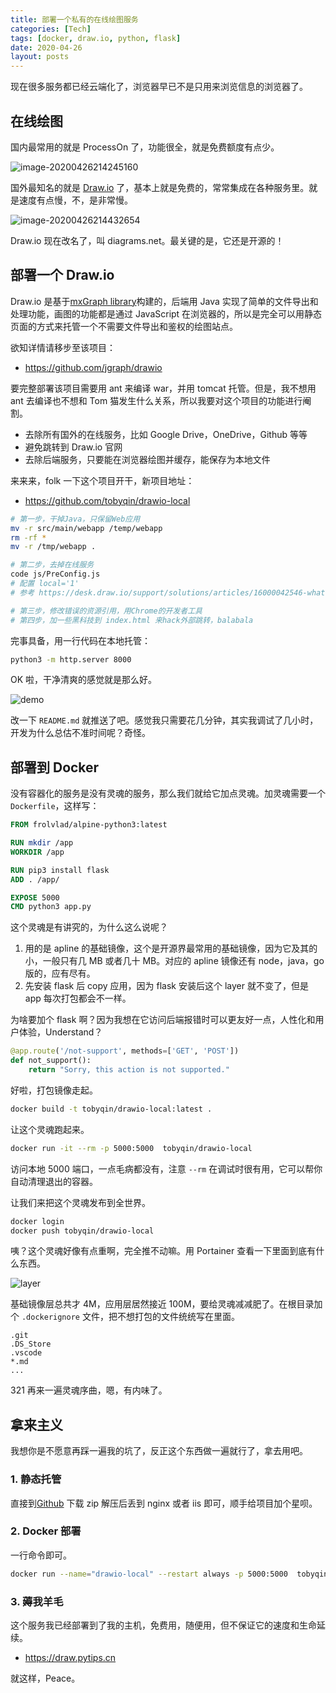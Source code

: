 ```yaml
---
title: 部署一个私有的在线绘图服务
categories: [Tech]
tags: [docker, draw.io, python, flask]
date: 2020-04-26
layout: posts
---
```


现在很多服务都已经云端化了，浏览器早已不是只用来浏览信息的浏览器了。

<!-- more -->

## 在线绘图

国内最常用的就是 ProcessOn 了，功能很全，就是免费额度有点少。

![image-20200426214245160](https://tobyqin.github.io/images/image-20200426214245160.png)

国外最知名的就是 [Draw.io](https://draw.io) 了，基本上就是免费的，常常集成在各种服务里。就是速度有点慢，不，是非常慢。

![image-20200426214432654](https://tobyqin.github.io/images/image-20200426214432654.png)

Draw.io 现在改名了，叫 diagrams.net。最关键的是，它还是开源的！

## 部署一个 Draw.io

Draw.io 是基于[mxGraph library](https://github.com/jgraph/mxgraph)构建的，后端用 Java 实现了简单的文件导出和处理功能，画图的功能都是通过 JavaScript 在浏览器的，所以是完全可以用静态页面的方式来托管一个不需要文件导出和鉴权的绘图站点。

欲知详情请移步至该项目：

- <https://github.com/jgraph/drawio>

要完整部署该项目需要用 ant 来编译 war，并用 tomcat 托管。但是，我不想用 ant 去编译也不想和 Tom 猫发生什么关系，所以我要对这个项目的功能进行阉割。

- 去除所有国外的在线服务，比如 Google Drive，OneDrive，Github 等等
- 避免跳转到 Draw.io 官网
- 去除后端服务，只要能在浏览器绘图并缓存，能保存为本地文件

来来来，folk 一下这个项目开干，新项目地址：

- <https://github.com/tobyqin/drawio-local>

```bash
# 第一步，干掉Java，只保留Web应用
mv -r src/main/webapp /temp/webapp
rm -rf *
mv -r /tmp/webapp .

# 第二步，去掉在线服务
code js/PreConfig.js
# 配置 local='1'
# 参考 https://desk.draw.io/support/solutions/articles/16000042546-what-url-parameters-are-supported-

# 第三步，修改错误的资源引用，用Chrome的开发者工具
# 第四步，加一些黑科技到 index.html 来hack外部跳转，balabala
```

完事具备，用一行代码在本地托管：

```bash
python3 -m http.server 8000
```

OK 啦，干净清爽的感觉就是那么好。

![demo](https://tobyqin.github.io/images/demo.jpg)

改一下 `README.md` 就推送了吧。感觉我只需要花几分钟，其实我调试了几小时，开发为什么总估不准时间呢？奇怪。

## 部署到 Docker

没有容器化的服务是没有灵魂的服务，那么我们就给它加点灵魂。加灵魂需要一个 `Dockerfile`，这样写：

```dockerfile
FROM frolvlad/alpine-python3:latest

RUN mkdir /app
WORKDIR /app

RUN pip3 install flask
ADD . /app/

EXPOSE 5000
CMD python3 app.py
```

这个灵魂是有讲究的，为什么这么说呢？

1. 用的是 apline 的基础镜像，这个是开源界最常用的基础镜像，因为它及其的小，一般只有几 MB 或者几十 MB。对应的 apline 镜像还有 node，java，go 版的，应有尽有。
2. 先安装 flask 后 copy 应用，因为 flask 安装后这个 layer 就不变了，但是 app 每次打包都会不一样。

为啥要加个 flask 啊？因为我想在它访问后端报错时可以更友好一点，人性化和用户体验，Understand？

```python
@app.route('/not-support', methods=['GET', 'POST'])
def not_support():
    return "Sorry, this action is not supported."
```

好啦，打包镜像走起。

```bash
docker build -t tobyqin/drawio-local:latest .
```

让这个灵魂跑起来。

```bash
docker run -it --rm -p 5000:5000  tobyqin/drawio-local
```

访问本地 5000 端口，一点毛病都没有，注意 `--rm` 在调试时很有用，它可以帮你自动清理退出的容器。

让我们来把这个灵魂发布到全世界。

```bash
docker login
docker push tobyqin/drawio-local
```

咦？这个灵魂好像有点重啊，完全推不动嘛。用 Portainer 查看一下里面到底有什么东西。

![layer](https://tobyqin.github.io/images/image-20200426222414429.png)

基础镜像层总共才 4M，应用层居然接近 100M，要给灵魂减减肥了。在根目录加个 `.dockerignore` 文件，把不想打包的文件统统写在里面。

```
.git
.DS_Store
.vscode
*.md
...
```

321 再来一遍灵魂序曲，嗯，有内味了。

## 拿来主义

我想你是不愿意再踩一遍我的坑了，反正这个东西做一遍就行了，拿去用吧。

### 1. 静态托管

直接到[Github](https://github.com/tobyqin/drawio-local) 下载 zip 解压后丢到 nginx 或者 iis 即可，顺手给项目加个星呗。

### 2. Docker 部署

一行命令即可。

```bash
docker run --name="drawio-local" --restart always -p 5000:5000  tobyqin/drawio-local
```

### 3. 薅我羊毛

这个服务我已经部署到了我的主机，免费用，随便用，但不保证它的速度和生命延续。

- <https://draw.pytips.cn>

就这样，Peace。
